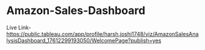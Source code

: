 # Amazon-Sales-Dashboard
Live Link- https://public.tableau.com/app/profile/harsh.joshi1748/viz/AmazonSalesAnalysisDashboard_17612299193050/WelcomePage?publish=yes  
